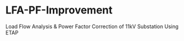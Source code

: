 # LFA-PF-Improvement
Load Flow Analysis &amp; Power Factor Correction of 11kV Substation Using ETAP
